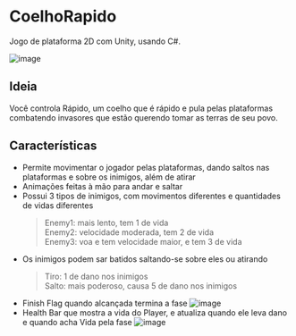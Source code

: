 # CoelhoRapido
Jogo de plataforma 2D com Unity, usando C#.
  
![image](https://github.com/user-attachments/assets/d7189d33-87fb-44f0-bb83-f0b424f462d0)



## Ideia
Você controla Rápido, um coelho que é rápido e pula pelas plataformas combatendo invasores que estão querendo tomar as terras de seu povo.  

## Características
- Permite movimentar o jogador pelas plataformas, dando saltos nas plataformas e sobre os inimigos, além de atirar
- Animações feitas à mão para andar e saltar  
- Possui  3 tipos de inimigos, com movimentos diferentes e quantidades de vidas diferentes
  > Enemy1: mais lento, tem 1 de vida  
  > Enemy2: velocidade moderada, tem 2 de vida  
  > Enemy3: voa e tem velocidade maior, e tem 3 de vida
- Os inimigos podem sar batidos saltando-se sobre eles ou atirando
  > Tiro: 1 de dano nos inimigos  
  > Salto: mais poderoso, causa 5 de dano nos inimigos
- Finish Flag quando alcançada termina a fase
![image](https://github.com/user-attachments/assets/5cdf0bab-acf2-4543-98c1-730db22d4d76)
- Health Bar que mostra a vida do Player, e atualiza quando ele leva dano e quando acha Vida pela fase 
![image](https://github.com/user-attachments/assets/49bc4b50-2615-4566-a2f8-bf41d7286fc2)

